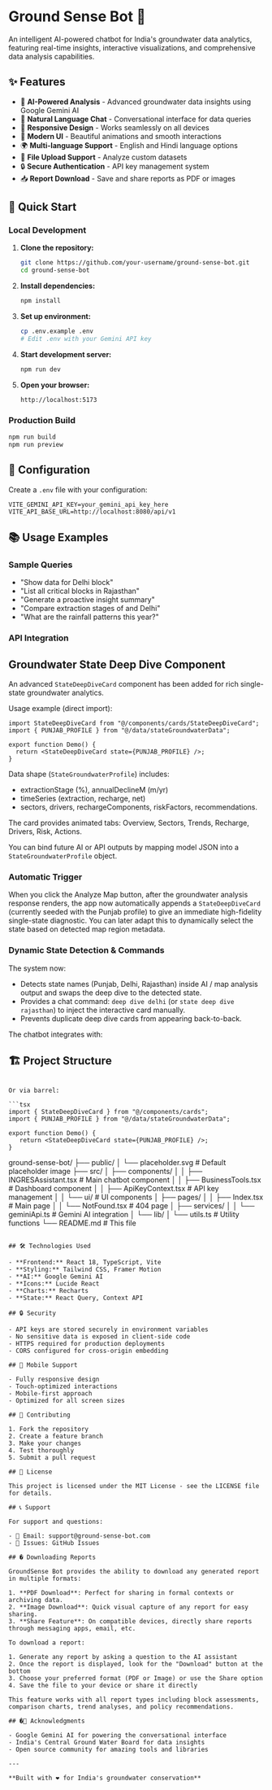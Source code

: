 # Ground Sense Bot 🤖

An intelligent AI-powered chatbot for India's groundwater data analytics, featuring real-time insights, interactive visualizations, and comprehensive data analysis capabilities.

## ✨ Features

- 🤖 **AI-Powered Analysis** - Advanced groundwater data insights using Google Gemini AI
- 💬 **Natural Language Chat** - Conversational interface for data queries
- 📱 **Responsive Design** - Works seamlessly on all devices
- 🎨 **Modern UI** - Beautiful animations and smooth interactions
- 🌍 **Multi-language Support** - English and Hindi language options
- 📁 **File Upload Support** - Analyze custom datasets
- 🔒 **Secure Authentication** - API key management system
- 📥 **Report Download** - Save and share reports as PDF or images

## 🚀 Quick Start

### Local Development

1. **Clone the repository:**

   ```bash
   git clone https://github.com/your-username/ground-sense-bot.git
   cd ground-sense-bot
   ```

2. **Install dependencies:**

   ```bash
   npm install
   ```

3. **Set up environment:**

   ```bash
   cp .env.example .env
   # Edit .env with your Gemini API key
   ```

4. **Start development server:**

   ```bash
   npm run dev
   ```

5. **Open your browser:**
   ```
   http://localhost:5173
   ```

### Production Build

```bash
npm run build
npm run preview
```

## 🔧 Configuration

Create a `.env` file with your configuration:

```env
VITE_GEMINI_API_KEY=your_gemini_api_key_here
VITE_API_BASE_URL=http://localhost:8080/api/v1
```

## 📚 Usage Examples

### Sample Queries

- "Show data for Delhi block"
- "List all critical blocks in Rajasthan"
- "Generate a proactive insight summary"
- "Compare extraction stages of and Delhi"
- "What are the rainfall patterns this year?"

### API Integration

## Groundwater State Deep Dive Component

An advanced `StateDeepDiveCard` component has been added for rich single-state groundwater analytics.

Usage example (direct import):

```tsx
import StateDeepDiveCard from "@/components/cards/StateDeepDiveCard";
import { PUNJAB_PROFILE } from "@/data/stateGroundwaterData";

export function Demo() {
  return <StateDeepDiveCard state={PUNJAB_PROFILE} />;
}
```

Data shape (`StateGroundwaterProfile`) includes:

- extractionStage (%), annualDeclineM (m/yr)
- timeSeries (extraction, recharge, net)
- sectors, drivers, rechargeComponents, riskFactors, recommendations.

The card provides animated tabs: Overview, Sectors, Trends, Recharge, Drivers, Risk, Actions.

You can bind future AI or API outputs by mapping model JSON into a `StateGroundwaterProfile` object.

### Automatic Trigger

When you click the Analyze Map button, after the groundwater analysis response renders, the app now automatically appends a `StateDeepDiveCard` (currently seeded with the Punjab profile) to give an immediate high-fidelity single-state diagnostic. You can later adapt this to dynamically select the state based on detected map region metadata.

### Dynamic State Detection & Commands

The system now:

- Detects state names (Punjab, Delhi, Rajasthan) inside AI / map analysis output and swaps the deep dive to the detected state.
- Provides a chat command: `deep dive delhi` (or `state deep dive rajasthan`) to inject the interactive card manually.
- Prevents duplicate deep dive cards from appearing back-to-back.

The chatbot integrates with:

## 🏗️ Project Structure

````

Or via barrel:

```tsx
import { StateDeepDiveCard } from "@/components/cards";
import { PUNJAB_PROFILE } from "@/data/stateGroundwaterData";

export function Demo() {
   return <StateDeepDiveCard state={PUNJAB_PROFILE} />;
}
````

ground-sense-bot/
├── public/
│ └── placeholder.svg # Default placeholder image
├── src/
│ ├── components/
│ │ ├── INGRESAssistant.tsx # Main chatbot component
│ │ ├── BusinessTools.tsx # Dashboard component
│ │ ├── ApiKeyContext.tsx # API key management
│ │ └── ui/ # UI components
│ ├── pages/
│ │ ├── Index.tsx # Main page
│ │ └── NotFound.tsx # 404 page
│ ├── services/
│ │ └── geminiApi.ts # Gemini AI integration
│ └── lib/
│ └── utils.ts # Utility functions
└── README.md # This file

```

## 🛠️ Technologies Used

- **Frontend:** React 18, TypeScript, Vite
- **Styling:** Tailwind CSS, Framer Motion
- **AI:** Google Gemini AI
- **Icons:** Lucide React
- **Charts:** Recharts
- **State:** React Query, Context API

## 🔒 Security

- API keys are stored securely in environment variables
- No sensitive data is exposed in client-side code
- HTTPS required for production deployments
- CORS configured for cross-origin embedding

## 📱 Mobile Support

- Fully responsive design
- Touch-optimized interactions
- Mobile-first approach
- Optimized for all screen sizes

## 🤝 Contributing

1. Fork the repository
2. Create a feature branch
3. Make your changes
4. Test thoroughly
5. Submit a pull request

## 📄 License

This project is licensed under the MIT License - see the LICENSE file for details.

## 📞 Support

For support and questions:

- 📧 Email: support@ground-sense-bot.com
- 🐛 Issues: GitHub Issues

## � Downloading Reports

GroundSense Bot provides the ability to download any generated report in multiple formats:

1. **PDF Download**: Perfect for sharing in formal contexts or archiving data.
2. **Image Download**: Quick visual capture of any report for easy sharing.
3. **Share Feature**: On compatible devices, directly share reports through messaging apps, email, etc.

To download a report:

1. Generate any report by asking a question to the AI assistant
2. Once the report is displayed, look for the "Download" button at the bottom
3. Choose your preferred format (PDF or Image) or use the Share option
4. Save the file to your device or share it directly

This feature works with all report types including block assessments, comparison charts, trend analyses, and policy recommendations.

## �🙏 Acknowledgments

- Google Gemini AI for powering the conversational interface
- India's Central Ground Water Board for data insights
- Open source community for amazing tools and libraries

---

**Built with ❤️ for India's groundwater conservation**
```
